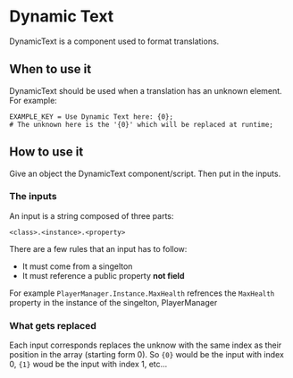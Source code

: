 # Dynamic Text
DynamicText is a component used to format translations.

## When to use it
DynamicText should be used when a translation has an unknown element.
For example:
```
EXAMPLE_KEY = Use Dynamic Text here: {0};
# The unknown here is the '{0}' which will be replaced at runtime;
```

## How to use it
Give an object the DynamicText component/script. Then put in the inputs.

### The inputs
An input is a string composed of three parts:
```
<class>.<instance>.<property>
```
There are a few rules that an input has to follow:
* It must come from a singelton 
* It must reference a public property **not field** 

For example `PlayerManager.Instance.MaxHealth` refrences the `MaxHealth` property in the instance of the singelton, PlayerManager

### What gets replaced
Each input corresponds replaces the unknow with the same index as their position in the array (starting form 0).
So `{0}` would be the input with index 0,
`{1}` woud be the input with index 1, etc...
